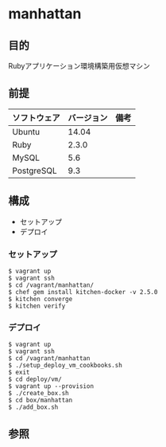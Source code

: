 # manhattan

## 目的
Rubyアプリケーション環境構築用仮想マシン

## 前提
| ソフトウェア     | バージョン    | 備考         |
|:---------------|:-------------|:------------|
| Ubuntu         | 14.04        |             |
| Ruby           | 2.3.0        |             |
| MySQL          | 5.6          |             |
| PostgreSQL     | 9.3          |             |

## 構成
+ セットアップ
+ デプロイ

### セットアップ
```
$ vagrant up
$ vagrant ssh
$ cd /vagrant/manhattan/
$ chef gem install kitchen-docker -v 2.5.0
$ kitchen converge
$ kitchen verify
```

### デプロイ
```
$ vagrant up
$ vagrant ssh
$ cd /vagrant/manhattan
$ ./setup_deploy_vm_cookbooks.sh 
$ exit
$ cd deploy/vm/
$ vagrant up --provision
$ ./create_box.sh
$ cd box/manhattan
$ ./add_box.sh
```

## 参照


